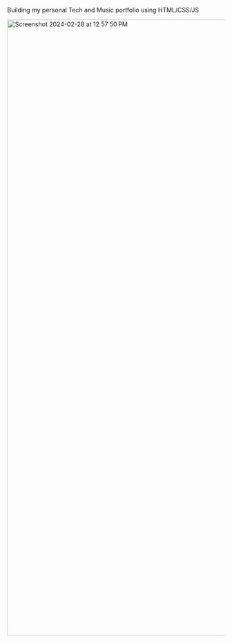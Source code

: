 Building my personal Tech and Music portfolio using HTML/CSS/JS

<img width="1427" alt="Screenshot 2024-02-28 at 12 57 50 PM" src="https://github.com/sarahgarlock/portfolio/assets/73197641/b520c31d-1b80-48d1-a9dc-1e9eda2f3605">
